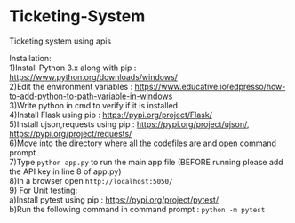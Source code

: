 # Ticketing-System
Ticketing system using apis<br/>

Installation:<br/>
1)Install Python 3.x along with pip : https://www.python.org/downloads/windows/<br/>
2)Edit the environment variables : https://www.educative.io/edpresso/how-to-add-python-to-path-variable-in-windows <br/>
3)Write python in cmd to verify if it is installed <br/>
4)Install Flask using pip : https://pypi.org/project/Flask/<br/>
5)Install ujson,requests using pip : https://pypi.org/project/ujson/, https://pypi.org/project/requests/ <br/>
6)Move into the directory where all the codefiles are and open command prompt <br/>
7)Type `python app.py` to run the main app file (BEFORE running please add the API key in line 8 of app.py)<br/>
8)In a browser open `http://localhost:5050/` <br/>
9) For Unit testing: <br/>
  a)Install pytest using pip : https://pypi.org/project/pytest/ <br/>
  b)Run the following command in command prompt : `python -m pytest` <br/>
